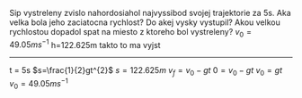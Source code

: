 Sip vystreleny zvislo nahordosiahol najvyssibod svojej trajektorie za 5s. Aka velka bola jeho zaciatocna rychlost? Do akej vysky vystupil? Akou velkou rychlostou dopadol spat na miesto z ktoreho bol vystreleny?
$v_0=49.05ms^{-1}$
h=122.625m
takto to ma vyjst

--------
t = 5s
$s=\frac{1}{2}gt^{2}$
$s=122.625m$
$v_f=v_0-gt$
$0 = v_0-gt$
$v_0=gt$
$v_0=49.05ms^{-1}$

